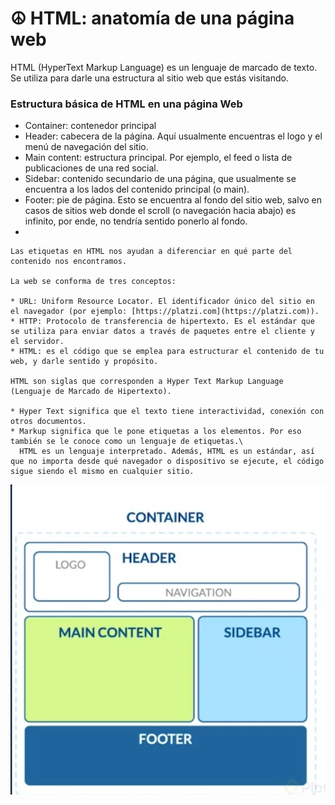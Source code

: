 # ☮ HTML: anatomía de una página web



HTML (HyperText Markup Language) es un lenguaje de marcado de texto. Se utiliza para darle una estructura al sitio web que estás visitando.

### Estructura básica de HTML en una página Web

* Container: contenedor principal
* Header: cabecera de la página. Aquí usualmente encuentras el logo y el menú de navegación del sitio.
* Main content: estructura principal. Por ejemplo, el feed o lista de publicaciones de una red social.
* Sidebar: contenido secundario de una página, que usualmente se encuentra a los lados del contenido principal (o main).
* Footer: pie de página. Esto se encuentra al fondo del sitio web, salvo en casos de sitios web donde el scroll (o navegación hacia abajo) es infinito, por ende, no tendría sentido ponerlo al fondo.
*

    Las etiquetas en HTML nos ayudan a diferenciar en qué parte del contenido nos encontramos.

    La web se conforma de tres conceptos:

    * URL: Uniform Resource Locator. El identificador único del sitio en el navegador (por ejemplo: [https://platzi.com](https://platzi.com)).
    * HTTP: Protocolo de transferencia de hipertexto. Es el estándar que se utiliza para enviar datos a través de paquetes entre el cliente y el servidor.
    * HTML: es el código que se emplea para estructurar el contenido de tu web, y darle sentido y propósito.

    HTML son siglas que corresponden a Hyper Text Markup Language (Lenguaje de Marcado de Hipertexto).

    * Hyper Text significa que el texto tiene interactividad, conexión con otros documentos.
    * Markup significa que le pone etiquetas a los elementos. Por eso también se le conoce como un lenguaje de etiquetas.\
      HTML es un lenguaje interpretado. Además, HTML es un estándar, así que no importa desde qué navegador o dispositivo se ejecute, el código sigue siendo el mismo en cualquier sitio.

![](<.gitbook/assets/image (1) (1) (1).png>)
